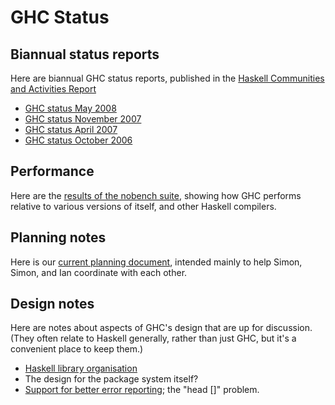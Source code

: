 # GHC Status

## Biannual status reports


Here are biannual GHC status reports, published in the [ Haskell Communities and Activities Report](http://haskell.org/communities/)

- [GHC status May 2008](status/may08)
- [GHC status November 2007](status/nov07)
- [GHC status April 2007](status/april07)
- [GHC status October 2006](status/october06)

## Performance


Here are the [ results of the nobench suite](http://www.cse.unsw.edu.au/~dons/nobench/i686/results.html), showing how GHC performs relative to various versions of itself, and other Haskell compilers.

## Planning notes


Here is our [current planning document](ghc-planning), intended mainly to help Simon, Simon, and Ian coordinate with each other.

## Design notes


Here are notes about aspects of GHC's design that are up for discussion.  (They often relate to Haskell generally, rather than just GHC, but it's a convenient place to keep them.)

- [Haskell library organisation](package-reorg)
- The design for the package system itself?
- [Support for better error reporting](explicit-call-stack); the "head \[\]" problem.
